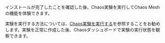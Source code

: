 インストールが完了したことを確認した後、Chaos実験を実行してChaos Meshの機能を体験できます。

実験を実行する方法については、[Chaos実験を実行する](run-a-chaos-experiment.md)を参照することをお勧めします。実験を正常に作成した後、Chaosダッシュボードで実験の実行状態を観察できます。